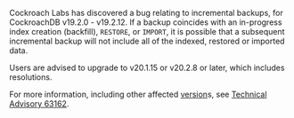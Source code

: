 Cockroach Labs has discovered a bug relating to incremental backups, for CockroachDB v19.2.0 - v19.2.12. If a backup coincides with an in-progress index creation (backfill), `RESTORE`, or `IMPORT`, it is possible that a subsequent incremental backup will not include all of the indexed, restored or imported data.

Users are advised to upgrade to v20.1.15 or v20.2.8 or later, which includes resolutions.

For more information, including other affected [version](cluster-settings.html#setting-version)s, see [Technical Advisory 63162](../advisories/a63162.html).